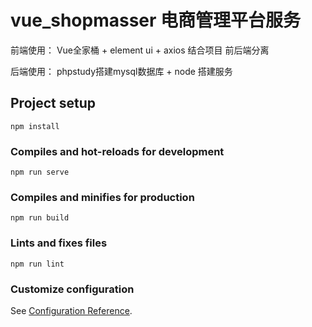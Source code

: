 # vue_shopmasser 电商管理平台服务

前端使用： Vue全家桶 + element ui + axios 结合项目 前后端分离

后端使用： phpstudy搭建mysql数据库 + node 搭建服务

## Project setup
```
npm install
```

### Compiles and hot-reloads for development
```
npm run serve
```

### Compiles and minifies for production
```
npm run build
```

### Lints and fixes files
```
npm run lint
```

### Customize configuration
See [Configuration Reference](https://cli.vuejs.org/config/).
